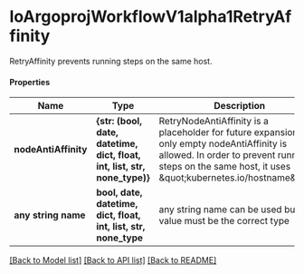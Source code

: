 # IoArgoprojWorkflowV1alpha1RetryAffinity

RetryAffinity prevents running steps on the same host.

#### Properties
Name | Type | Description | Notes
------------ | ------------- | ------------- | -------------
**nodeAntiAffinity** | **{str: (bool, date, datetime, dict, float, int, list, str, none_type)}** | RetryNodeAntiAffinity is a placeholder for future expansion, only empty nodeAntiAffinity is allowed. In order to prevent running steps on the same host, it uses \&quot;kubernetes.io/hostname\&quot;. | [optional] 
**any string name** | **bool, date, datetime, dict, float, int, list, str, none_type** | any string name can be used but the value must be the correct type | [optional]

[[Back to Model list]](../README.md#documentation-for-models) [[Back to API list]](../README.md#documentation-for-api-endpoints) [[Back to README]](../README.md)

